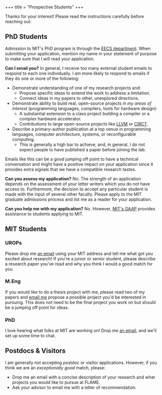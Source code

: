 +++
title = "Prospective Students"
+++

Thanks for your interest! Please read the instructions carefully before reaching out:

## PhD Students

Admission to MIT's PhD program is through the [EECS department][eecs-app]. When submitting your application, mention my name in your statement of purpose to make sure that I will read your application.

**Can I email you?** In general, I receive too many external student emails to respond to each one individually. I am more likely to respond to emails if they do one or more of the following:

- Demonstrate understanding of one of my research projects and:
	- Propose specific ideas to extend the work to address a limitation.
	- Connect ideas in my papers to other, unexplored directions.
- Demonstrate ability to build real, open-source projects *in my areas of interest* (programming languages, compilers, tools for hardware design):
	- A substantial extension to a class project building a compiler or a complex hardware accelerator.
	- Contributions to large open-source projects like [LLVM][] or [CIRCT][].
- Describe a primary-author publication at a top venue in programming languages, computer architecture, systems, or reconfigurable computing.
    - This is generally a high bar to achieve, and, in general, I do not expect people to have published a paper before joining the lab.

Emails like this can be a good jumping off point to have a technical conversation and might have a positive impact on your application since it provides extra signals that we have a compatible research tastes.

**Can you assess my application?** No. The strength of an application depends on the assessment of your letter writers which you do not have access to. Furthermore, the decision to accept any particular student is made with the input of several other faculty.
Please apply to the MIT graduate admissions process and list me as a reader for your application.

**Can you help me with my application?** No. However, [MIT's GAAP][gaap] provides assistance to students applying to MIT.


## MIT Students

### UROPs

Please drop me [an email][rachit-email] using your MIT address and tell me what got you excited about research! If you're a junior or senior student, please describe a research paper you've read and why you think I would a good match for you.

### M.Eng

If you would like to do a thesis project with me, please read two of my papers and [email me][rachit-email] propose a possible project you'd be interested in pursuing.
This does not need to be the final project you work on but should be a jumping off point for ideas.

### PhD

I love hearing what folks at MIT are working on! Drop me [an email][rachit-email], and we'll set up some time to chat.

## Postdocs & Visitors

I am generally not accepting postdoc or visitor applications.
However, if you think we are an *exceptionally good* match, please:
* Drop me an email with a concise description of your research and what projects you would like to pursue at FLAME.
* Ask your advisor to email me with a letter of recommendation.


[eecs-app]: https://www.eecs.mit.edu/academics/graduate-programs/admission-process/
[gaap]: https://oge.mit.edu/community-diversity/prospective-students/graduate-application-assistance-programs-gaap/
[llvm]: https://llvm.org/
[circt]: https://circt.llvm.org/
[rachit-email]: mailto:rn@csail.mit.edu